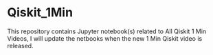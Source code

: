 # Qiskit_1Min
This repository contains Jupyter notebook(s) related to All Qiskit 1 Min Videos, I will update the netbooks when the new 1 Min Qiskit video is released.
